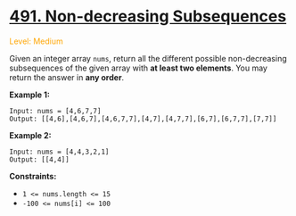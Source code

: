 # [491. Non-decreasing Subsequences](https://leetcode.cn/problems/non-decreasing-subsequences)

<span style="color:orange">Level: Medium</span>

Given an integer array `nums`, return all the different possible non-decreasing subsequences of the given array with **at least two elements**. 
You may return the answer in **any order**.

**Example 1:**

```
Input: nums = [4,6,7,7]
Output: [[4,6],[4,6,7],[4,6,7,7],[4,7],[4,7,7],[6,7],[6,7,7],[7,7]]
```

**Example 2:**

```
Input: nums = [4,4,3,2,1]
Output: [[4,4]]
```


**Constraints:**
* `1 <= nums.length <= 15`
* `-100 <= nums[i] <= 100`